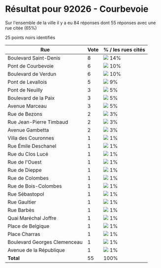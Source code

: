 # Résultat pour 92026 - Courbevoie

Sur l'ensemble de la ville il y a eu 84 réponses dont 55 réponses avec une rue citée (65%)

25 points noirs identifiés

| Rue | Vote | % / les rues cités|
|-----|------|-------------------|
| Boulevard Saint-Denis | 8 | <img src="../../img/bar_14.gif" />&nbsp;14%|
| Pont de Courbevoie | 6 | <img src="../../img/bar_10.gif" />&nbsp;10%|
| Boulevard de Verdun | 6 | <img src="../../img/bar_10.gif" />&nbsp;10%|
| Pont de Levallois | 5 | <img src="../../img/bar_9.gif" />&nbsp;9%|
| Pont de Neuilly | 3 | <img src="../../img/bar_5.gif" />&nbsp;5%|
| Boulevard de la Paix | 3 | <img src="../../img/bar_5.gif" />&nbsp;5%|
| Avenue Marceau | 3 | <img src="../../img/bar_5.gif" />&nbsp;5%|
| Rue de Bezons | 2 | <img src="../../img/bar_3.gif" />&nbsp;3%|
| Rue Jean-Pierre Timbaud | 2 | <img src="../../img/bar_3.gif" />&nbsp;3%|
| Avenue Gambetta | 2 | <img src="../../img/bar_3.gif" />&nbsp;3%|
| Villa des Couronnes | 1 | <img src="../../img/bar_1.gif" />&nbsp;1%|
| Rue Émile Deschanel | 1 | <img src="../../img/bar_1.gif" />&nbsp;1%|
| Rue du Clos Lucé | 1 | <img src="../../img/bar_1.gif" />&nbsp;1%|
| Rue de l'Ouest | 1 | <img src="../../img/bar_1.gif" />&nbsp;1%|
| Rue de Dieppe | 1 | <img src="../../img/bar_1.gif" />&nbsp;1%|
| Rue de Colombes | 1 | <img src="../../img/bar_1.gif" />&nbsp;1%|
| Rue de Bois-Colombes | 1 | <img src="../../img/bar_1.gif" />&nbsp;1%|
| Rue Sébastopol | 1 | <img src="../../img/bar_1.gif" />&nbsp;1%|
| Rue Gaultier | 1 | <img src="../../img/bar_1.gif" />&nbsp;1%|
| Rue Barbès | 1 | <img src="../../img/bar_1.gif" />&nbsp;1%|
| Quai Maréchal Joffre | 1 | <img src="../../img/bar_1.gif" />&nbsp;1%|
| Place de Belgique | 1 | <img src="../../img/bar_1.gif" />&nbsp;1%|
| Place Charras | 1 | <img src="../../img/bar_1.gif" />&nbsp;1%|
| Boulevard Georges Clemenceau | 1 | <img src="../../img/bar_1.gif" />&nbsp;1%|
| Avenue de la République | 1 | <img src="../../img/bar_1.gif" />&nbsp;1%|
| **Total** | 55 | 100%|
